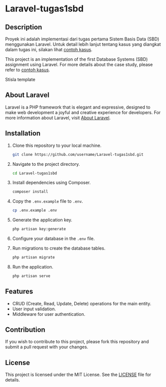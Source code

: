 # Laravel-tugas1sbd

## Description

Proyek ini adalah implementasi dari tugas pertama Sistem Basis Data (SBD) menggunakan Laravel. Untuk detail lebih lanjut tentang kasus yang diangkat dalam tugas ini, silakan lihat [contoh kasus](contohkasus.md).

This project is an implementation of the first Database Systems (SBD) assignment using Laravel. For more details about the case study, please refer to [contoh kasus](contohkasus.md).

Stisla template

## About Laravel

Laravel is a PHP framework that is elegant and expressive, designed to make web development a joyful and creative experience for developers. For more information about Laravel, visit [About Laravel](laravel.md).

## Installation

1. Clone this repository to your local machine.

    ```bash
    git clone https://github.com/username/Laravel-tugas1sbd.git
    ```

2. Navigate to the project directory.

    ```bash
    cd Laravel-tugas1sbd
    ```

3. Install dependencies using Composer.

    ```bash
    composer install
    ```

4. Copy the `.env.example` file to `.env`.

    ```bash
    cp .env.example .env
    ```

5. Generate the application key.

    ```bash
    php artisan key:generate
    ```

6. Configure your database in the `.env` file.

7. Run migrations to create the database tables.

    ```bash
    php artisan migrate
    ```

8. Run the application.

    ```bash
    php artisan serve
    ```

## Features

- CRUD (Create, Read, Update, Delete) operations for the main entity.
- User input validation.
- Middleware for user authentication.

## Contribution

If you wish to contribute to this project, please fork this repository and submit a pull request with your changes.

## License

This project is licensed under the MIT License. See the [LICENSE](lisence.md) file for details.
